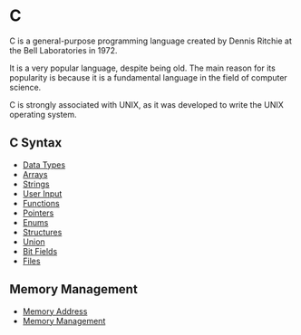 # C

C is a general-purpose programming language created by Dennis Ritchie at the Bell Laboratories in 1972.

It is a very popular language, despite being old. The main reason for its popularity is because it is a fundamental language in the field of computer science.

C is strongly associated with UNIX, as it was developed to write the UNIX operating system.

## C Syntax

- [Data Types](basic-syntax/basic-data-types.md)
- [Arrays](basic-syntax/arrays.md)
- [Strings](basic-syntax/strings.md)
- [User Input](basic-syntax/user-input.md)
- [Functions](basic-syntax/functions.md)
- [Pointers](basic-syntax/pointers.md)
- [Enums](basic-syntax/enums.md)
- [Structures](basic-syntax/structures.md)
- [Union](basic-syntax/union.md)
- [Bit Fields](basic-syntax/bitfields.md)
- [Files](basic-syntax/files.md)

## Memory Management

- [Memory Address](memory-management/memory-address.md)
- [Memory Management](memory-management/memory-management.md)